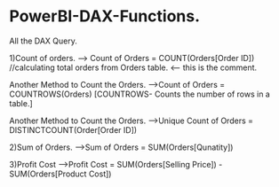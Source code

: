 # PowerBI-DAX-Functions.

All the DAX Query.


1)Count of orders.
--> Count of Orders = COUNT(Orders[Order ID])
   //calculating total orders from Orders table. <-- this is the comment.

Another Method to Count the Orders.
-->Count of Orders = COUNTROWS(Orders)
[COUNTROWS- Counts the number of rows in a table.]

Another Method to Count the Orders.
-->Unique Count of Orders = DISTINCTCOUNT(Order[Order ID])

2)Sum of Orders.
-->Sum of Orders = SUM(Orders[Qunatity])

3)Profit Cost
-->Profit Cost = SUM(Orders[Selling Price]) - SUM(Orders[Product Cost])
